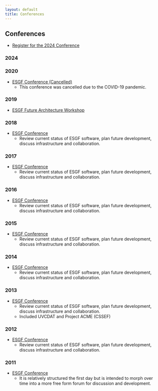 ```yaml
---
layout: default
title: Conferences 
---
```


## Conferences

* [Register for the 2024 Conference](https://docs.google.com/forms/d/e/1FAIpQLScPJsYiED-et-oq7yKzZkgyVVHLXU73u-F5uYUDGDTGveYcgw/viewform)

### 2024

### 2020

* <a href="{{site.url}}/2020-F2F.html" target="_blank">ESGF Conference (Cancelled)</a>
  - This conference was cancelled due to the COVID-19 pandemic.

### 2019

* <a href="{{site.url}}/2019-Future-Arch-Workshop.html" target="_blank">ESGF Future Architecture Workshop</a>

### 2018

* <a href="{{site.url}}/2018-F2F.html" target="_blank">ESGF Conference</a>
  - Review current status of ESGF software, plan future development, discuss infrastructure and collaboration.
  
### 2017

* <a href="{{site.url}}/2017-F2F.html" target="_blank">ESGF Conference</a>
  - Review current status of ESGF software, plan future development, discuss infrastructure and collaboration.
  
### 2016

* <a href="{{site.url}}/2016-F2F.html" target="_blank">ESGF Conference</a>
  - Review current status of ESGF software, plan future development, discuss infrastructure and collaboration.
  
### 2015

* <a href="{{site.url}}/2015-F2F.html" target="_blank">ESGF Conference</a>
  - Review current status of ESGF software, plan future development, discuss infrastructure and collaboration.

### 2014

* <a href="{{site.url}}/2014-F2F.html" target="_blank">ESGF Conference</a>
  - Review current status of ESGF software, plan future development, discuss infrastructure and collaboration.
  
### 2013

* <a href="https://github.com/ESGF/esgf.github.io/wiki/ESGF-P2P-F2F-2013" target="_blank">ESGF Conference</a>
  - Review current status of ESGF software, plan future development, discuss infrastructure and collaboration.
  - Included UVCDAT and Project ACME (CSSEF)

### 2012

* <a href="https://github.com/ESGF/esgf.github.io/wiki/ESGF-P2P-F2F-2012" target="_blank">ESGF Conference</a>
  - Review current status of ESGF software, plan future development, discuss infrastructure and collaboration.

### 2011

* <a href="https://github.com/ESGF/esgf.github.io/wiki/ESGF-P2P-F2F-2011" target="_blank">ESGF Conference</a>
  - It is relatively structured the first day but is intended to morph over time into a more free form forum for discussion and development.

